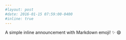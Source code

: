 ```yaml
---
#layout: post
#date: 2016-01-15 07:59:00-0400
#inline: true
---
```


A simple inline announcement with Markdown emoji! :sparkles: :smile:
